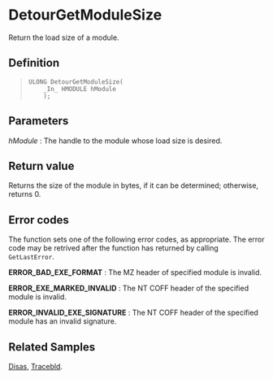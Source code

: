 DetourGetModuleSize
===================

Return the load size of a module.

Definition
----------

>     ULONG DetourGetModuleSize(
>         _In_ HMODULE hModule
>         );

Parameters
----------

*hModule*
:   The handle to the module whose load size is desired.

Return value
------------

Returns the size of the module in bytes, if it can be determined;
otherwise, returns 0.

Error codes
-----------

The function sets one of the following error codes, as appropriate. The
error code may be retrived after the function has returned by calling
`GetLastError`.

**ERROR\_BAD\_EXE\_FORMAT**
:   The MZ header of specified module is invalid.

**ERROR\_EXE\_MARKED\_INVALID**
:   The NT COFF header of the specified module is invalid.

**ERROR\_INVALID\_EXE\_SIGNATURE**
:   The NT COFF header of the specified module has an invalid signature.

Related Samples
---------------

[Disas](SampleDisas.md), [Tracebld](SampleTracebld.md).

